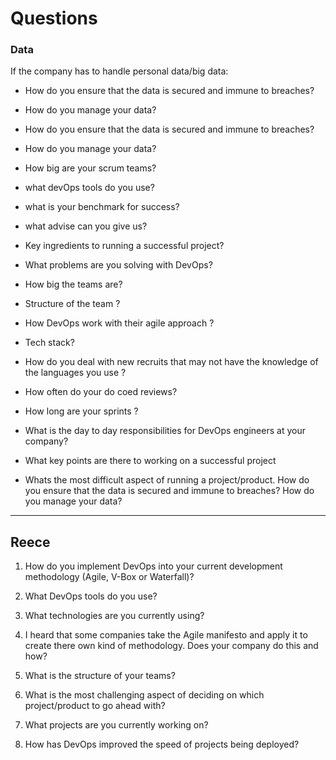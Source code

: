 # Questions

### Data

If the company has to handle personal data/big data:
* How do you ensure that the data is secured and immune to breaches?
* How do you manage your data?

* How do you ensure that the data is secured and immune to breaches?
* How do you manage your data?
* How big are your scrum teams?
* what devOps tools do you use?
* what is your benchmark for success?
* what advise can you give us?
* Key ingredients to running a successful project?


* What problems are you solving with DevOps?
* How big the teams are?
* Structure of the team ?
* How DevOps work with their agile approach ?
* Tech stack?
* How do you deal with new recruits that may not have the knowledge of the languages you use ?
* How often do your do coed reviews?
* How long are your sprints ?
* What is the day to day responsibilities for DevOps engineers at your company?
* What key points are there to working on a successful project
* Whats the most difficult aspect of running a project/product.
How do you ensure that the data is secured and immune to breaches?
How do you manage your data?

---

## Reece

1. How do you implement DevOps into your current development methodology (Agile, V-Box or Waterfall)?

2. What DevOps tools do you use?

3. What technologies are you currently using?

4. I heard that some companies take the Agile manifesto and apply it to create there own kind of methodology. Does your company do this and how?

5. What is the structure of your teams?

6. What is the most challenging aspect of deciding on which project/product to go ahead with?

7. What projects are you currently working on?

8. How has DevOps improved the speed of projects being deployed?

